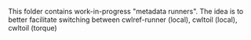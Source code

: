 This folder contains work-in-progress "metadata runners". The idea is to better
facilitate switching between cwlref-runner (local), cwltoil (local), cwltoil (torque)